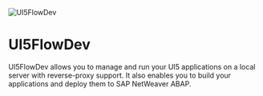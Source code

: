 ![UI5FlowDev](https://github.com/ui5flow/UI5FlowDev/blob/master/images/UI5FlowDev-logo.png)

# UI5FlowDev

UI5FlowDev allows you to manage and run your UI5 applications on a local server with reverse-proxy support. It also enables you to build your applications and deploy them to SAP NetWeaver ABAP.


